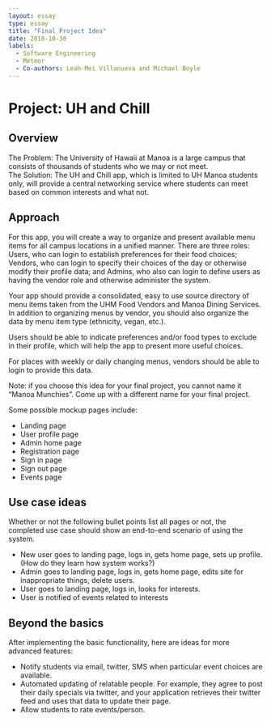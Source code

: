 ```yaml
---
layout: essay
type: essay
title: "Final Project Idea"
date: 2018-10-30
labels:
  - Software Engineering
  - Meteor
  - Co-authors: Leah-Mei Villanueva and Michael Boyle
---
```

# Project: UH and Chill

## Overview
The Problem: The University of Hawaii at Manoa is a large campus that consists of thousands of students who we may or not meet.  
The Solution: The UH and Chill app, which is limited to UH Manoa students only, will provide a central networking service where students can meet based on common interests and what not.

## Approach
For this app, you will create a way to organize and present available menu items for all campus locations in a unified manner. There are three roles: Users, who can login to establish preferences for their food choices; Vendors, who can login to specify their choices of the day or otherwise modify their profile data; and Admins, who also can login to define users as having the vendor role and otherwise administer the system.

Your app should provide a consolidated, easy to use source directory of menu items taken from the UHM Food Vendors and Manoa Dining Services. In addition to organizing menus by vendor, you should also organize the data by menu item type (ethnicity, vegan, etc.).

Users should be able to indicate preferences and/or food types to exclude in their profile, which will help the app to present more useful choices.

For places with weekly or daily changing menus, vendors should be able to login to provide this data.

Note: if you choose this idea for your final project, you cannot name it “Manoa Munchies”. Come up with a different name for your final project.

Some possible mockup pages include:

* Landing page
* User profile page
* Admin home page
* Registration page
* Sign in page
* Sign out page
* Events page

## Use case ideas
Whether or not the following bullet points list all pages or not, the completed use case should show an end-to-end scenario of using the system.

* New user goes to landing page, logs in, gets home page, sets up profile. (How do they learn how system works?)
* Admin goes to landing page, logs in, gets home page, edits site for inappropriate things, delete users.
* User goes to landing page, logs in, looks for interests.
* User is notified of events related to interests

## Beyond the basics
After implementing the basic functionality, here are ideas for more advanced features:

* Notify students via email, twitter, SMS when particular event choices are available.
* Automated updating of relatable people. For example, they agree to post their daily specials via twitter, and your application retrieves their twitter feed and uses that data to update their page.
* Allow students to rate events/person.
